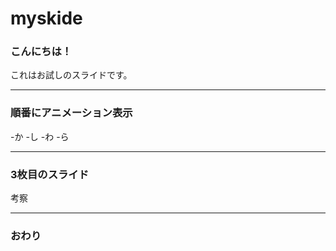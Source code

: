# myskide
### こんにちは！


これはお試しのスライドです。


---


### 順番にアニメーション表示


-か
-し
-わ
-ら


---


### 3枚目のスライド


考察


---


### おわり
